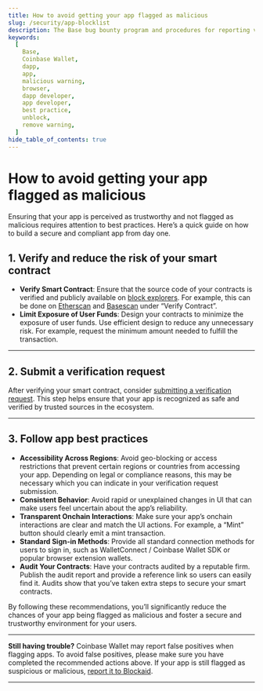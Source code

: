```yaml
---
title: How to avoid getting your app flagged as malicious
slug: /security/app-blocklist
description: The Base bug bounty program and procedures for reporting vulnerabilities.
keywords:
  [
    Base,
    Coinbase Wallet,
    dapp,
    app,
    malicious warning,
    browser,
    dapp developer,
    app developer,
    best practice,
    unblock,
    remove warning,
  ]
hide_table_of_contents: true
---
```


# How to avoid getting your app flagged as malicious

Ensuring that your app is perceived as trustworthy and not flagged as malicious requires attention to best practices. Here’s a quick guide on how to build a secure and compliant app from day one.

## 1. Verify and reduce the risk of your smart contract

- **Verify Smart Contract**: Ensure that the source code of your contracts is verified and publicly available on [block explorers](https://docs.base.org/chain/block-explorers). For example, this can be done on [Etherscan](https://basescan.org/verifyContract) and [Basescan](https://basescan.org/verifyContract) under “Verify Contract”.
- **Limit Exposure of User Funds**: Design your contracts to minimize the exposure of user funds. Use efficient design to reduce any unnecessary risk. For example, request the minimum amount needed to fulfill the transaction.

---

## 2. Submit a verification request

After verifying your smart contract, consider [submitting a verification request](https://report.blockaid.io/). This step helps ensure that your app is recognized as safe and verified by trusted sources in the ecosystem.

---

## 3. Follow app best practices

- **Accessibility Across Regions**: Avoid geo-blocking or access restrictions that prevent certain regions or countries from accessing your app. Depending on legal or compliance reasons, this may be necessary which you can indicate in your verification request submission.
- **Consistent Behavior**: Avoid rapid or unexplained changes in UI that can make users feel uncertain about the app’s reliability.
- **Transparent Onchain Interactions**: Make sure your app’s onchain interactions are clear and match the UI actions. For example, a “Mint” button should clearly emit a mint transaction.
- **Standard Sign-in Methods**: Provide all standard connection methods for users to sign in, such as WalletConnect / Coinbase Wallet SDK or popular browser extension wallets.
- **Audit Your Contracts**: Have your contracts audited by a reputable firm. Publish the audit report and provide a reference link so users can easily find it. Audits show that you’ve taken extra steps to secure your smart contracts.

By following these recommendations, you’ll significantly reduce the chances of your app being flagged as malicious and foster a secure and trustworthy environment for your users.

---

**Still having trouble?**
Coinbase Wallet may report false positives when flagging apps. To avoid false positives, please make sure you have completed the recommended actions above. If your app is still flagged as suspicious or malicious, [report it to Blockaid](https://report.blockaid.io/mistake).

---

